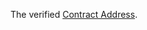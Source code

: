 The verified [Contract Address](https://rinkeby.etherscan.io/address/0x39b7968Edfbc8946263436B8d5452D7f16c49414#code).
